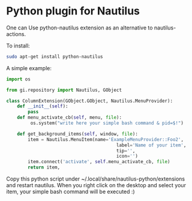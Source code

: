 Python plugin for Nautilus
==========================

One can Use python-nautilus extension as an alternative to nautilus-actions.

To install:

```bash
sudo apt-get install python-nautilus
```

A simple example:

```python
import os

from gi.repository import Nautilus, GObject

class ColumnExtension(GObject.GObject, Nautilus.MenuProvider):
    def __init__(self):
        pass
    def menu_activate_cb(self, menu, file):
         os.system("write here your simple bash command & pid=$!")

    def get_background_items(self, window, file):
        item = Nautilus.MenuItem(name='ExampleMenuProvider::Foo2', 
                                         label='Name of your item', 
                                         tip='',
                                         icon='')
        item.connect('activate', self.menu_activate_cb, file)
        return item,
```

Copy this python script under ~/.local/share/nautilus-python/extensions and restart nautilus. When you right click on the desktop and select your item, your simple bash command will be executed :)


